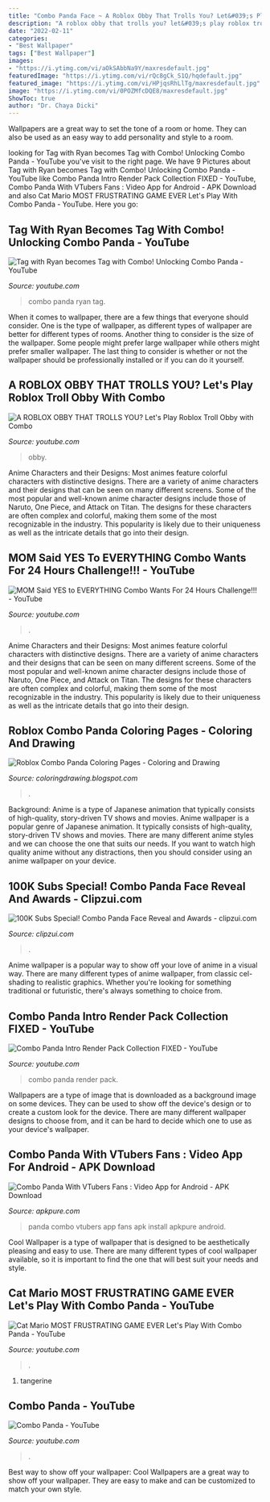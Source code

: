 ```yaml
---
title: "Combo Panda Face ~ A Roblox Obby That Trolls You? Let&#039;s Play Roblox Troll Obby With Combo"
description: "A roblox obby that trolls you? let&#039;s play roblox troll obby with combo"
date: "2022-02-11"
categories:
- "Best Wallpaper"
tags: ["Best Wallpaper"]
images:
- "https://i.ytimg.com/vi/aOkSAbbNa9Y/maxresdefault.jpg"
featuredImage: "https://i.ytimg.com/vi/rQc8gCk_S1Q/hqdefault.jpg"
featured_image: "https://i.ytimg.com/vi/HPjqsRhLlTg/maxresdefault.jpg"
image: "https://i.ytimg.com/vi/0POZMfcDQE8/maxresdefault.jpg"
ShowToc: true
author: "Dr. Chaya Dicki"
---
```



Wallpapers are a great way to set the tone of a room or home. They can also be used as an easy way to add personality and style to a room.

	

		
looking for Tag with Ryan becomes Tag with Combo! Unlocking Combo Panda - YouTube you've visit to the right page. We have 9 Pictures about Tag with Ryan becomes Tag with Combo! Unlocking Combo Panda - YouTube like Combo Panda Intro Render Pack Collection FIXED - YouTube, Combo Panda With VTubers Fans : Video App for Android - APK Download and also Cat Mario MOST FRUSTRATING GAME EVER Let&#039;s Play With Combo Panda - YouTube. Here you go:
		
    
## Tag With Ryan Becomes Tag With Combo! Unlocking Combo Panda - YouTube

<img loading=lazy src="https://i.ytimg.com/vi/CCL4d-ZRB80/maxresdefault.jpg" onerror="this.onerror=null;this.src='https://tse2.mm.bing.net/th?id=OIP.GfUkbVrgRB43KabdUBZSxwHaEK&amp;pid=15.1';" alt="Tag with Ryan becomes Tag with Combo! Unlocking Combo Panda - YouTube">

_Source: youtube.com_

>combo panda ryan tag. 

	

When it comes to wallpaper, there are a few things that everyone should consider. One is the type of wallpaper, as different types of wallpaper are better for different types of rooms. Another thing to consider is the size of the wallpaper. Some people might prefer large wallpaper while others might prefer smaller wallpaper. The last thing to consider is whether or not the wallpaper should be professionally installed or if you can do it yourself.

    
## A ROBLOX OBBY THAT TROLLS YOU? Let&#039;s Play Roblox Troll Obby With Combo

<img loading=lazy src="https://i.ytimg.com/vi/aOkSAbbNa9Y/maxresdefault.jpg" onerror="this.onerror=null;this.src='https://tse3.mm.bing.net/th?id=OIP.vbz6SOCF8Cal21RpBQKYzQHaEK&amp;pid=15.1';" alt="A ROBLOX OBBY THAT TROLLS YOU? Let&#039;s Play Roblox Troll Obby with Combo">

_Source: youtube.com_

>obby. 

	

Anime Characters and their Designs: Most animes feature colorful characters with distinctive designs.
There are a variety of anime characters and their designs that can be seen on many different screens. Some of the most popular and well-known anime character designs include those of Naruto, One Piece, and Attack on Titan. The designs for these characters are often complex and colorful, making them some of the most recognizable in the industry. This popularity is likely due to their uniqueness as well as the intricate details that go into their design.

    
## MOM Said YES To EVERYTHING Combo Wants For 24 Hours Challenge!!! - YouTube

<img loading=lazy src="https://i.ytimg.com/vi/0POZMfcDQE8/maxresdefault.jpg" onerror="this.onerror=null;this.src='https://tse2.mm.bing.net/th?id=OIP.kbnAdfhnHEDzuLVTbK3wTgHaEK&amp;pid=15.1';" alt="MOM Said YES to EVERYTHING Combo Wants For 24 Hours Challenge!!! - YouTube">

_Source: youtube.com_

>. 

	

Anime Characters and their Designs: Most animes feature colorful characters with distinctive designs.
There are a variety of anime characters and their designs that can be seen on many different screens. Some of the most popular and well-known anime character designs include those of Naruto, One Piece, and Attack on Titan. The designs for these characters are often complex and colorful, making them some of the most recognizable in the industry. This popularity is likely due to their uniqueness as well as the intricate details that go into their design.

    
## Roblox Combo Panda Coloring Pages - Coloring And Drawing

<img loading=lazy src="https://s2.dmcdn.net/v/S6YR91UREXuQZ91sp/x1080" onerror="this.onerror=null;this.src='https://tse4.mm.bing.net/th?id=OIP.4-zcPYZyead0nD1KWZp59gHaEK&amp;pid=15.1';" alt="Roblox Combo Panda Coloring Pages - Coloring and Drawing">

_Source: coloringdrawing.blogspot.com_

>. 

	

Background: Anime is a type of Japanese animation that typically consists of high-quality, story-driven TV shows and movies.
Anime wallpaper is a popular genre of Japanese animation. It typically consists of high-quality, story-driven TV shows and movies. There are many different anime styles and we can choose the one that suits our needs. If you want to watch high quality anime without any distractions, then you should consider using an anime wallpaper on your device.

    
## 100K Subs Special! Combo Panda Face Reveal And Awards - Clipzui.com

<img loading=lazy src="https://i.ytimg.com/vi/VKcYcBWcv00/sddefault.jpg" onerror="this.onerror=null;this.src='https://tse3.mm.bing.net/th?id=OIP.klpn8nMEQ5SqKSoh5JKfBQHaFj&amp;pid=15.1';" alt="100K Subs Special! Combo Panda Face Reveal and Awards - clipzui.com">

_Source: clipzui.com_

>. 

	

Anime wallpaper is a popular way to show off your love of anime in a visual way. There are many different types of anime wallpaper, from classic cel-shading to realistic graphics. Whether you're looking for something traditional or futuristic, there's always something to choice from.

    
## Combo Panda Intro Render Pack Collection FIXED - YouTube

<img loading=lazy src="https://i.ytimg.com/vi/HPjqsRhLlTg/maxresdefault.jpg" onerror="this.onerror=null;this.src='https://tse3.mm.bing.net/th?id=OIP.dZR7sim3B7hplEZEEhEWLgHaEK&amp;pid=15.1';" alt="Combo Panda Intro Render Pack Collection FIXED - YouTube">

_Source: youtube.com_

>combo panda render pack. 

	

Wallpapers are a type of image that is downloaded as a background image on some devices. They can be used to show off the device's design or to create a custom look for the device. There are many different wallpaper designs to choose from, and it can be hard to decide which one to use as your device's wallpaper.

    
## Combo Panda With VTubers Fans : Video App For Android - APK Download

<img loading=lazy src="https://image.winudf.com/v2/image/Y29tLkNvbWJvUGFuZGEuVlR1YmVyc19zY3JlZW5fMV8xNTI4Mjc5NDU0XzAyOQ/screen-1.jpg?fakeurl=1&amp;type=.jpg" onerror="this.onerror=null;this.src='https://tse2.mm.bing.net/th?id=OIP.sp_qFzOMTkXYoPIFCnP0qwHaEK&amp;pid=15.1';" alt="Combo Panda With VTubers Fans : Video App for Android - APK Download">

_Source: apkpure.com_

>panda combo vtubers app fans apk install apkpure android. 

	

Cool Wallpaper is a type of wallpaper that is designed to be aesthetically pleasing and easy to use. There are many different types of cool wallpaper available, so it is important to find the one that will best suit your needs and style.

    
## Cat Mario MOST FRUSTRATING GAME EVER Let&#039;s Play With Combo Panda - YouTube

<img loading=lazy src="https://i.ytimg.com/vi/QH8qj1pJvJU/maxresdefault.jpg" onerror="this.onerror=null;this.src='https://tse4.mm.bing.net/th?id=OIP.67NKlBqlwO61r-ZbMaojxQHaEK&amp;pid=15.1';" alt="Cat Mario MOST FRUSTRATING GAME EVER Let&#039;s Play With Combo Panda - YouTube">

_Source: youtube.com_

>. 

	

1. tangerine 

    
## Combo Panda - YouTube

<img loading=lazy src="https://i.ytimg.com/vi/rQc8gCk_S1Q/hqdefault.jpg" onerror="this.onerror=null;this.src='https://tse2.mm.bing.net/th?id=OIP.XnwS6wGime-WaD_d2xOpDAHaFj&amp;pid=15.1';" alt="Combo Panda - YouTube">

_Source: youtube.com_

>. 

	

Best way to show off your wallpaper:
Cool Wallpapers are a great way to show off your wallpaper. They are easy to make and can be customized to match your own style.

